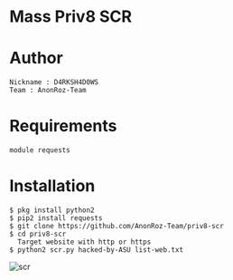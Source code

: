 # Mass Priv8 SCR

# Author
```
Nickname : D4RKSH4D0WS
Team : AnonRoz-Team
```

# Requirements
```
module requests
```

# Installation
```
$ pkg install python2
$ pip2 install requests
$ git clone https://github.com/AnonRoz-Team/priv8-scr
$ cd priv8-scr
  Target website with http or https
$ python2 scr.py hacked-by-ASU list-web.txt
```

![scr](https://user-images.githubusercontent.com/65480013/88643864-714dba00-d0ec-11ea-9911-492eccb173c0.JPG)
